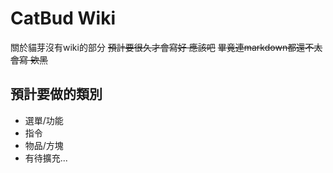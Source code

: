 # CatBud Wiki

關於貓芽沒有wiki的部分
~~預計要很久才會寫好 應該吧~~
~~畢竟連markdown都還不太會寫 欸黑~~

## 預計要做的類別

- 選單/功能
- 指令
- 物品/方塊
- 有待擴充...
